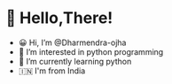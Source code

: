 # 👋 Hello,There!
- 😀 Hi, I’m @Dharmendra-ojha
- 👀 I’m interested in python programming 
- 🌱 I’m currently learning python
- 🇮🇳 I'm from India


<!---
Dharmendra-ojha/Dharmendra-ojha is a ✨ special ✨ repository because its `README.md` (this file) appears on your GitHub profile.
You can click the Preview link to take a look at your changes.
--->
